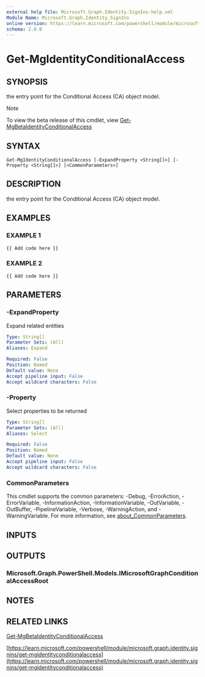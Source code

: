 ```yaml
---
external help file: Microsoft.Graph.Identity.SignIns-help.xml
Module Name: Microsoft.Graph.Identity.SignIns
online version: https://learn.microsoft.com/powershell/module/microsoft.graph.identity.signins/get-mgidentityconditionalaccess
schema: 2.0.0
---
```


# Get-MgIdentityConditionalAccess

## SYNOPSIS
the entry point for the Conditional Access (CA) object model.

> [!NOTE]
> To view the beta release of this cmdlet, view [Get-MgBetaIdentityConditionalAccess](/powershell/module/Microsoft.Graph.Beta.Identity.SignIns/Get-MgBetaIdentityConditionalAccess?view=graph-powershell-beta)

## SYNTAX

```
Get-MgIdentityConditionalAccess [-ExpandProperty <String[]>] [-Property <String[]>] [<CommonParameters>]
```

## DESCRIPTION
the entry point for the Conditional Access (CA) object model.

## EXAMPLES

### EXAMPLE 1
```
{{ Add code here }}
```

### EXAMPLE 2
```
{{ Add code here }}
```

## PARAMETERS

### -ExpandProperty
Expand related entities

```yaml
Type: String[]
Parameter Sets: (All)
Aliases: Expand

Required: False
Position: Named
Default value: None
Accept pipeline input: False
Accept wildcard characters: False
```

### -Property
Select properties to be returned

```yaml
Type: String[]
Parameter Sets: (All)
Aliases: Select

Required: False
Position: Named
Default value: None
Accept pipeline input: False
Accept wildcard characters: False
```

### CommonParameters
This cmdlet supports the common parameters: -Debug, -ErrorAction, -ErrorVariable, -InformationAction, -InformationVariable, -OutVariable, -OutBuffer, -PipelineVariable, -Verbose, -WarningAction, and -WarningVariable. For more information, see [about_CommonParameters](http://go.microsoft.com/fwlink/?LinkID=113216).

## INPUTS

## OUTPUTS

### Microsoft.Graph.PowerShell.Models.IMicrosoftGraphConditionalAccessRoot
## NOTES

## RELATED LINKS
[Get-MgBetaIdentityConditionalAccess](/powershell/module/Microsoft.Graph.Beta.Identity.SignIns/Get-MgBetaIdentityConditionalAccess?view=graph-powershell-beta)

[https://learn.microsoft.com/powershell/module/microsoft.graph.identity.signins/get-mgidentityconditionalaccess](https://learn.microsoft.com/powershell/module/microsoft.graph.identity.signins/get-mgidentityconditionalaccess)


